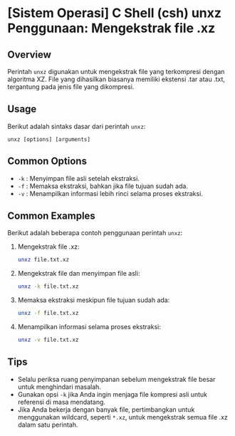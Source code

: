# [Sistem Operasi] C Shell (csh) unxz Penggunaan: Mengekstrak file .xz

## Overview
Perintah `unxz` digunakan untuk mengekstrak file yang terkompresi dengan algoritma XZ. File yang dihasilkan biasanya memiliki ekstensi .tar atau .txt, tergantung pada jenis file yang dikompresi.

## Usage
Berikut adalah sintaks dasar dari perintah `unxz`:

```
unxz [options] [arguments]
```

## Common Options
- `-k` : Menyimpan file asli setelah ekstraksi.
- `-f` : Memaksa ekstraksi, bahkan jika file tujuan sudah ada.
- `-v` : Menampilkan informasi lebih rinci selama proses ekstraksi.

## Common Examples
Berikut adalah beberapa contoh penggunaan perintah `unxz`:

1. Mengekstrak file .xz:
   ```bash
   unxz file.txt.xz
   ```

2. Mengekstrak file dan menyimpan file asli:
   ```bash
   unxz -k file.txt.xz
   ```

3. Memaksa ekstraksi meskipun file tujuan sudah ada:
   ```bash
   unxz -f file.txt.xz
   ```

4. Menampilkan informasi selama proses ekstraksi:
   ```bash
   unxz -v file.txt.xz
   ```

## Tips
- Selalu periksa ruang penyimpanan sebelum mengekstrak file besar untuk menghindari masalah.
- Gunakan opsi `-k` jika Anda ingin menjaga file kompresi asli untuk referensi di masa mendatang.
- Jika Anda bekerja dengan banyak file, pertimbangkan untuk menggunakan wildcard, seperti `*.xz`, untuk mengekstrak semua file .xz dalam satu perintah.